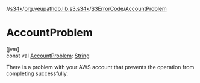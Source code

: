 //[s34k](../../../index.md)/[org.veupathdb.lib.s3.s34k](../index.md)/[S3ErrorCode](index.md)/[AccountProblem](-account-problem.md)

# AccountProblem

[jvm]\
const val [AccountProblem](-account-problem.md): [String](https://kotlinlang.org/api/latest/jvm/stdlib/kotlin/-string/index.html)

There is a problem with your AWS account that prevents the operation from completing successfully.
